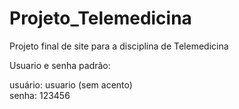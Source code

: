 # Projeto_Telemedicina
Projeto final de site para a disciplina de Telemedicina

Usuario e senha padrão:

usuário: usuario (sem acento)  <br/> 
senha: 123456
